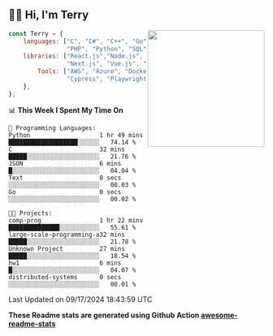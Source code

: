 <h2>👋🏻 Hi, I'm Terry</h2>

<img align='right' src="https://media.giphy.com/media/fkZukR450RQ1qnGaq9/giphy.gif" width="230">

```javascript
const Terry = {
    languages: ["C", "C#", "C++", "Go", "Java", "Javascript",
                "PHP", "Python", "SQL", "Typescript"],
    libraries: ["React.js","Node.js", ".Net", "Express.js",
                "Next.js", "Vue.js", "Astro.js", "CUDA"],
        Tools: ["AWS", "Azure", "Docker🐳", "Git", "Figma",
                "Cypress", "Playwright", "Postman", "Jira"],
    },
};
```
<!--START_SECTION:waka-->
📊 **This Week I Spent My Time On** 

```text
💬 Programming Languages: 
Python                   1 hr 49 mins        ███████████████████░░░░░░   74.14 % 
C                        32 mins             █████░░░░░░░░░░░░░░░░░░░░   21.76 % 
JSON                     6 mins              █░░░░░░░░░░░░░░░░░░░░░░░░   04.04 % 
Text                     0 secs              ░░░░░░░░░░░░░░░░░░░░░░░░░   00.03 % 
Go                       0 secs              ░░░░░░░░░░░░░░░░░░░░░░░░░   00.02 % 

🐱‍💻 Projects: 
comp-prog                1 hr 22 mins        ██████████████░░░░░░░░░░░   55.61 % 
large-scale-programming-a32 mins             █████░░░░░░░░░░░░░░░░░░░░   21.78 % 
Unknown Project          27 mins             █████░░░░░░░░░░░░░░░░░░░░   18.54 % 
hw1                      6 mins              █░░░░░░░░░░░░░░░░░░░░░░░░   04.07 % 
distributed-systems      0 secs              ░░░░░░░░░░░░░░░░░░░░░░░░░   00.01 % 
```


 Last Updated on 09/17/2024 18:43:59 UTC
<!--END_SECTION:waka-->

**These Readme stats are generated using Github Action [awesome-readme-stats](https://github.com/anmol098/waka-readme-stats)**

